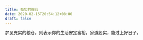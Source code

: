 ```yaml
---
title: 充实的粮仓
date: 2020-02-15T20:54:12+08:00
draft: false
---
```


梦见充实的粮仓，则表示你的生活安定富裕，家道殷实，能过上好日子。
